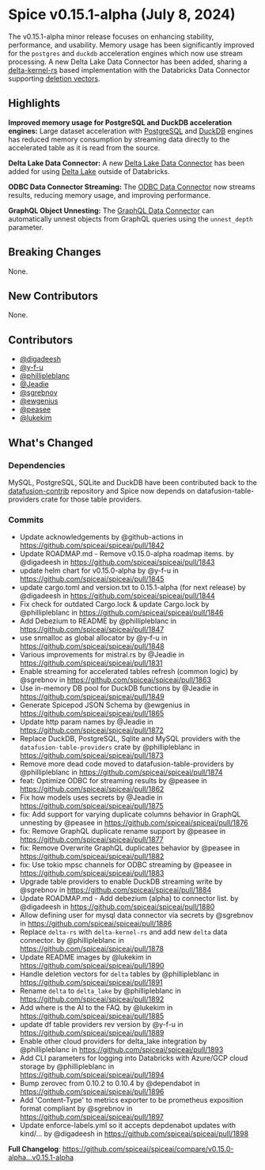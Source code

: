 # Spice v0.15.1-alpha (July 8, 2024)

The v0.15.1-alpha minor release focuses on enhancing stability, performance, and usability. Memory usage has been significantly improved for the `postgres` and `duckdb` acceleration engines which now use stream processing. A new Delta Lake Data Connector has been added, sharing a [delta-kernel-rs](https://github.com/delta-incubator/delta-kernel-rs) based implementation with the Databricks Data Connector supporting [deletion vectors](https://docs.delta.io/latest/delta-deletion-vectors.html).

## Highlights

**Improved memory usage for PostgreSQL and DuckDB acceleration engines:** Large dataset acceleration with [PostgreSQL](https://docs.spiceai.org/data-accelerators/postgres) and [DuckDB](https://docs.spiceai.org/data-accelerators/duckdb) engines has reduced memory consumption by streaming data directly to the accelerated table as it is read from the source.

**Delta Lake Data Connector:** A new [Delta Lake Data Connector](https://docs.spiceai.org/data-connectors/delta-lake) has been added for using [Delta Lake](https://delta.io/) outside of Databricks.

**ODBC Data Connector Streaming:** The [ODBC Data Connector](https://docs.spiceai.org/data-connectors/odbc) now streams results, reducing memory usage, and improving performance.

**GraphQL Object Unnesting:** The [GraphQL Data Connector](https://docs.spiceai.org/data-connectors/graphql) can automatically unnest objects from GraphQL queries using the `unnest_depth` parameter.

## Breaking Changes

None.

## New Contributors

None.

## Contributors

- [@digadeesh](https://github.com/digadeesh)
- [@y-f-u](https://github.com/y-f-u)
- [@phillipleblanc](https://github.com/phillipleblanc)
- [@Jeadie](https://github.com/Jeadie)
- [@sgrebnov](https://github.com/sgrebnov)
- [@ewgenius](https://github.com/ewgenius)
- [@peasee](https://github.com/peasee)
- [@lukekim](https://github.com/lukekim)

## What's Changed

### Dependencies

MySQL, PostgreSQL, SQLite and DuckDB have been contributed back to the [datafusion-contrib](https://github.com/datafusion-contrib/datafusion-table-providers) repository and Spice now depends on datafusion-table-providers crate for those table providers.

### Commits

- Update acknowledgements by @github-actions in https://github.com/spiceai/spiceai/pull/1842
- Update ROADMAP.md - Remove v0.15.0-alpha roadmap items. by @digadeesh in https://github.com/spiceai/spiceai/pull/1843
- update helm chart for v0.15.0-alpha by @y-f-u in https://github.com/spiceai/spiceai/pull/1845
- update cargo.toml and version.txt to 0.15.1-alpha (for next release) by @digadeesh in https://github.com/spiceai/spiceai/pull/1844
- Fix check for outdated Cargo.lock & update Cargo.lock by @phillipleblanc in https://github.com/spiceai/spiceai/pull/1846
- Add Debezium to README by @phillipleblanc in https://github.com/spiceai/spiceai/pull/1847
- use snmalloc as global allocator by @y-f-u in https://github.com/spiceai/spiceai/pull/1848
- Various improvements for mistral.rs by @Jeadie in https://github.com/spiceai/spiceai/pull/1831
- Enable streaming for accelerated tables refresh (common logic) by @sgrebnov in https://github.com/spiceai/spiceai/pull/1863
- Use in-memory DB pool for DuckDB functions by @Jeadie in https://github.com/spiceai/spiceai/pull/1849
- Generate Spicepod JSON Schema by @ewgenius in https://github.com/spiceai/spiceai/pull/1865
- Update http param names by @Jeadie in https://github.com/spiceai/spiceai/pull/1872
- Replace DuckDB, PostgreSQL, Sqlite and MySQL providers with the `datafusion-table-providers` crate by @phillipleblanc in https://github.com/spiceai/spiceai/pull/1873
- Remove more dead code moved to datafusion-table-providers by @phillipleblanc in https://github.com/spiceai/spiceai/pull/1874
- feat: Optimize ODBC for streaming results by @peasee in https://github.com/spiceai/spiceai/pull/1862
- Fix how models uses secrets by @Jeadie in https://github.com/spiceai/spiceai/pull/1875
- fix: Add support for varying duplicate columns behavior in GraphQL unnesting by @peasee in https://github.com/spiceai/spiceai/pull/1876
- fix: Remove GraphQL duplicate rename support by @peasee in https://github.com/spiceai/spiceai/pull/1877
- fix: Remove Overwrite GraphQL duplicates behavior by @peasee in https://github.com/spiceai/spiceai/pull/1882
- fix: Use tokio mpsc channels for ODBC streaming by @peasee in https://github.com/spiceai/spiceai/pull/1883
- Upgrade table providers to enable DuckDB streaming write by @sgrebnov in https://github.com/spiceai/spiceai/pull/1884
- Update ROADMAP.md - Add debezium (alpha) to connector list. by @digadeesh in https://github.com/spiceai/spiceai/pull/1880
- Allow defining user for mysql data connector via secrets by @sgrebnov in https://github.com/spiceai/spiceai/pull/1886
- Replace `delta-rs` with `delta-kernel-rs` and add new `delta` data connector. by @phillipleblanc in https://github.com/spiceai/spiceai/pull/1878
- Update README images by @lukekim in https://github.com/spiceai/spiceai/pull/1890
- Handle deletion vectors for `delta` tables by @phillipleblanc in https://github.com/spiceai/spiceai/pull/1891
- Rename `delta` to `delta_lake` by @phillipleblanc in https://github.com/spiceai/spiceai/pull/1892
- Add where is the AI to the FAQ. by @lukekim in https://github.com/spiceai/spiceai/pull/1885
- update df table providers rev version by @y-f-u in https://github.com/spiceai/spiceai/pull/1889
- Enable other cloud providers for delta_lake integration by @phillipleblanc in https://github.com/spiceai/spiceai/pull/1893
- Add CLI parameters for logging into Databricks with Azure/GCP cloud storage by @phillipleblanc in https://github.com/spiceai/spiceai/pull/1894
- Bump zerovec from 0.10.2 to 0.10.4 by @dependabot in https://github.com/spiceai/spiceai/pull/1896
- Add 'Content-Type' to metrics exporter to be prometheus exposition format compliant by @sgrebnov in https://github.com/spiceai/spiceai/pull/1897
- Update enforce-labels.yml so it accepts depdenabot updates with kind/… by @digadeesh in https://github.com/spiceai/spiceai/pull/1898


**Full Changelog**: https://github.com/spiceai/spiceai/compare/v0.15.0-alpha...v0.15.1-alpha
